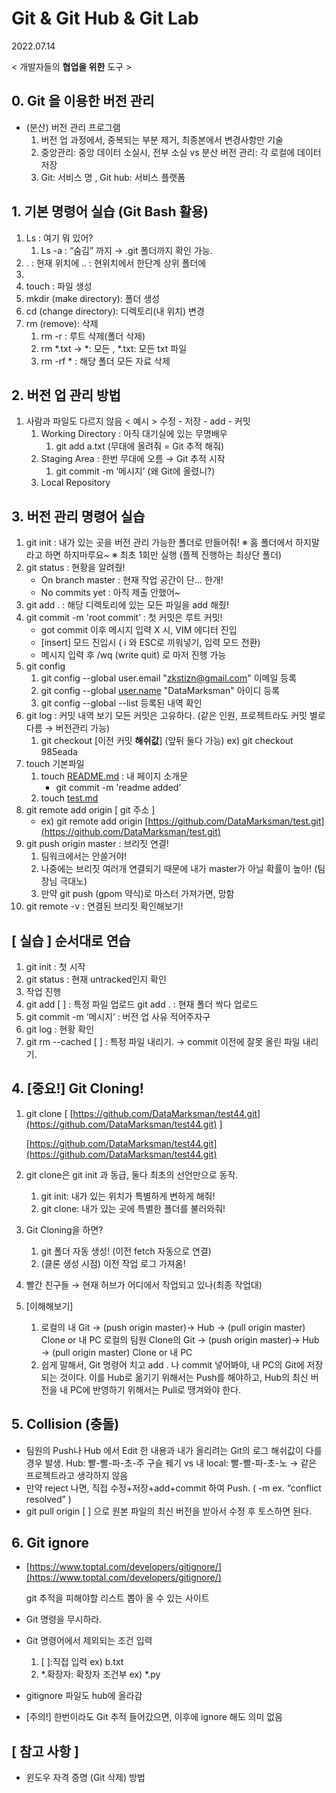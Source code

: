 # Git & Git Hub & Git Lab

2022.07.14

< 개발자들의 **협업을 위한** 도구 >

## 0. Git 을 이용한 버전 관리

- (분산) 버전 관리 프로그램
    1. 버전 업 과정에서, 중복되는 부분 제거, 최종본에서 변경사항만 기술
    2. 중앙관리: 중앙 데이터 소실시, 전부 소실 vs 분산 버전 관리: 각 로컬에 데이터 저장
    3. Git: 서비스 명 , Git hub: 서비스 플랫폼

## 1. 기본 명령어 실습 (Git Bash 활용)

1. Ls : 여기 뭐 있어?
    1. Ls -a : “숨김” 까지
    → .git 폴더까지 확인 가능.
2.  . : 현재 위치에
.. : 현위치에서 한단계 상위 폴더에
3. 
4. touch : 파일 생성
5. mkdir (make directory): 폴더 생성
6. cd (change directory): 디렉토리(내 위치) 변경
7. rm (remove): 삭제
    1. rm -r : 루트 삭제(폴더 삭제)
    2. rm *.txt → *: 모든 , *.txt: 모든 txt 파일 
    3. rm -rf * : 해당 폴더 모든 자료 삭제
    

## 2. 버전 업 관리 방법

1. 사람과 파일도 다르지 않음 
< 예시 > 수정 - 저장 - add - 커밋
    1. Working Directory : 아직 대기실에 있는 무명배우
        1. git add a.txt (무대에 올려줘 = Git 추적 해줘)
    2. Staging Area : 한번 무대에 오름 → Git 추적 시작
        1. git commit -m ‘메시지’ (왜 Git에 올렸니?)
    3. Local Repository 
    

## 3. 버전 관리 명령어 실습

1. git init : 내가 있는 곳을 버전 관리 가능한 폴더로 만들어줘!
※ 홈 폴더에서 하지말라고 하면 하지마루요~
※ 최초 1회만 실행 (플젝 진행하는 최상단 폴더)
2. git status : 현황을 알려줬!
    - On branch master : 현재 작업 공간이 단… 한개!
    - No commits yet : 아직 제출 안했어~
3. git add . : 해당 디렉토리에 있는 모든 파일을 add 해줬!
4. git commit -m 'root commit’ : 첫 커밋은 루트 커밋!
    - got commit 이후 메시지 입력 X 시, VIM 에디터 진입
    - [insert] 모드 진입시 ( i 와 ESC로 끼워넣기, 입력 모드 전환)
    - 메시지 입력 후 /wq (write quit) 로 마저 진행 가능
5. git config
    1. git config --global user.email "[zkstizn@gmail.com](mailto:zkstizn@gmail.com)"
    이메일 등록
    2. git config --global [user.name](http://user.name/) "DataMarksman"
    아이디 등록
    3. git config --global --list
    등록된 내역 확인
6. git log : 커밋 내역 보기
모든 커밋은 고유하다. 
(같은 인원, 프로젝트라도 커밋 별로 다름 → 버전관리 가능)
    1. git checkout  [이전 커밋 **해쉬값**] (앞뒤 둘다 가능)
    ex) git checkout 985eada
7. touch 기본파일
    1. touch [README.md](http://readme.md/) : 내 페이지 소개문
        - git commit -m 'readme added’
    2. touch [test.md](http://test.md/)
8. git remote add origin [ git 주소 ]
    - ex) git remote add origin [https://github.com/DataMarksman/test.git](https://github.com/DataMarksman/test.git)
9. git push origin master : 브리짓 연결!
    1. 팀워크에서는 안쓸거야! 
    2. 나중에는 브리짓 여러개 연결되기 때문에 내가 master가 아닐 확률이 높아! (팀장님 극대노)
    3. 만약 git push (gpom 약식)로 마스터 가져가면, 망함
10. git remote -v : 연결된 브리짓 확인해보기!

## [ 실습 ] 순서대로 연습

1. git init : 첫 시작
2. git status : 현재 untracked인지 확인
3. 작업 진행
4. git add [     ] : 특정 파일 업로드
git add . : 현재 폴더 싹다 업로드
5. git commit -m ‘메시지’ : 버전 업 사유 적어주자구
6. git log : 현황 확인
7. git rm --cached [    ] : 특정 파일 내리기.
→ commit 이전에 잘못 올린 파일 내리기.

## 4. [중요!]  Git Cloning!

1. git clone [ [https://github.com/DataMarksman/test44.git](https://github.com/DataMarksman/test44.git) ]
    
    [https://github.com/DataMarksman/test44.git](https://github.com/DataMarksman/test44.git)
    
2. git clone은 git init 과 동급, 둘다 최초의 선언만으로 동작.
    1. git init: 내가 있는 위치가 특별하게 변하게 해줘!
    2. git clone: 내가 있는 곳에 특별한 폴더를 불러와줘!
3.  Git Cloning을 하면?
    1. git 폴더 자동 생성! (이전 fetch 자동으로 연결)
    2. (클론 생성 시점) 이전 작업 로그 가져옴!
4.  빨간 친구들 → 현재 허브가 어디에서 작업되고 있나(최종 작업대)
5.  [이해해보기]
    1. 로컬의 내 Git → (push origin master)→ Hub → (pull origin master) Clone or 내 PC
    로컬의 팀원 Clone의 Git → (push origin master)→ Hub →  (pull origin master) Clone or 내 PC
    2. 쉽게 말해서, Git 명령어 치고 add .  나 commit 넣어봐야, 내 PC의 Git에 저장되는 것이다.
    이를 Hub로 옮기기 위해서는 Push를 해야하고, Hub의 최신 버전을 내 PC에 반영하기 위해서는 Pull로 땡겨와야 한다.

## 5. Collision (충돌)

    
- 팀원의 Push나 Hub 에서 Edit 한 내용과 내가 올리려는 Git의 로그 해쉬값이 다를 경우 발생.
Hub: 빨-빨-파-초-주 구슬 꿰기 vs 내 local: 빨-빨-파-초-노
→ 같은 프로젝트라고 생각하지 않음
- 만약 reject 나면, 직접 수정+저장+add+commit 하여 Push. ( -m ex. “conflict resolved” )
- git pull origin [   ] 으로 원본 파일의 최신 버전을 받아서 수정 후 토스하면 된다.

## 6. Git ignore

- [https://www.toptal.com/developers/gitignore/](https://www.toptal.com/developers/gitignore/)
    
    git 추적을 피해야할 리스트 뽑아 올 수 있는 사이트
    
- Git 명령을 무시하라.
- Git 명령어에서 제외되는 조건 입력
    1. [      ]:직접 입력 
    ex) b.txt
    2. *.확장자: 확장자 조건부
    ex) *.py
- gitignore 파일도 hub에 올라감
- [주의!] 한번이라도 Git 추적 들어갔으면, 이후에 ignore 해도 의미 없음

## [ 참고 사항 ]

- 윈도우 자격 증명 (Git 삭제) 방법